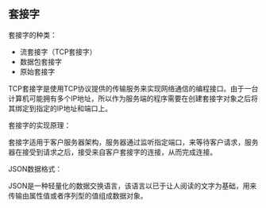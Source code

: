## 套接字

套接字的种类：

* 流套接字（TCP套接字）
* 数据包套接字
* 原始套接字

TCP套接字是使用TCP协议提供的传输服务来实现网络通信的编程接口。由于一台计算机可能拥有多个IP地址，所以作为服务端的程序需要在创建套接字对象之后将其绑定到指定的IP地址和端口上。

套接字的实现原理：

套接字适用于客户服务器架构，服务器通过监听指定端口，来等待客户请求，服务器在接受到请求之后，接受来自客户套接字的连接，从而完成连接。



JSON数据格式：

JSON是一种轻量化的数据交换语言，该语言以已于让人阅读的文字为基础，用来传输由属性值或者序列型的值组成数据对象。